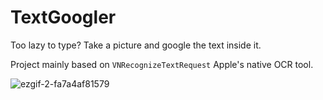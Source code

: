 # TextGoogler
Too lazy to type? Take a picture and google the text inside it.

Project mainly based on `VNRecognizeTextRequest` Apple's native OCR tool.

![ezgif-2-fa7a4af81579](https://user-images.githubusercontent.com/35230792/113774441-9688d280-9727-11eb-8134-258ef22e3012.gif)
